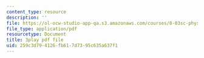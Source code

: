 ```yaml
---
content_type: resource
description: ''
file: https://ol-ocw-studio-app-qa.s3.amazonaws.com/courses/8-03sc-physics-iii-vibrations-and-waves-fall-2016/259c3d794126fb617d7395c635a637f1_mqhO9GT8hD4.pdf
file_type: application/pdf
resourcetype: Document
title: 3play pdf file
uid: 259c3d79-4126-fb61-7d73-95c635a637f1
---
```

